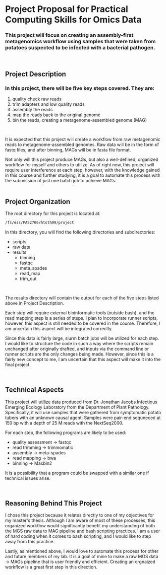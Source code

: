 # Project Proposal for Practical Computing Skills for Omics Data

### This project will focus on creating an assembly-first metagenomics workflow using samples that were taken from potatoes suspected to be infected with a bacterial pathogen. 

<br>

## Project Description
### In this project, there will be **five** key steps covered. They are: 
1. quality check raw reads
2. trim adapters and low quality reads
3. assembly the reads
4. map the reads back to the original genome
5. bin the reads, creating a metagenome-assembled genome (MAG)
<br>

It is expected that this project will create a workflow from raw metagenomic reads to metagenome-assembled genomes. Raw data will be in the form of fastq files, and after binning, MAGs will be in fasta file format.

Not only will this project produce MAGs, but also a well-defined, organized workflow for myself and others to utilize. As of right now, this project will require user interference at each step, however, with the knowledge gained in this course and further studying, it is a goal to automate this process with the submission of just one batch job to achieve MAGs.  
<br>
## Project Organization
The root directory for this project is located at:
``` bash
/fs/ess/PAS2700/htoth99/project
```
In this directory, you will find the following directories and subdirectories:
* scripts
* raw data
* results
    * binning
    * fastqc
    * meta_spades
    * read_map
    * trim_out
<br>

The results directory will contain the output for each of the five steps listed above in Project Description.

Each step will require external bioinformatic tools (outside bash), and the read mapping step is a series of steps. I plan to incorporate runner scripts, however, this aspect is still needed to be covered in the course. Therefore, I am uncertain this aspect will be integrated correctly.

Since this data is fairly large, slurm batch jobs will be utilized for each step. I would like to structure the code in such a way where the scripts remain unchanged after originally drafted, and inputs via the command line or runner scripts are the only changes being made. However, since this is a fairly new concept to me, I am uncertain that this aspect will make it into the final project.

<br>

## Technical Aspects
This project will utilize data produced from Dr. Jonathan Jacobs Infectious Emerging Ecology Laboratory from the Department of Plant Pathology. Specifically, it will use samples that were gathered from symptomatic potato tubers with an unknown causal agent. Samples were pair-end sequneced at 150 bp with a depth of 25 M reads with the NextSeq2000. 

For each step, the following programs are likely to be used:
- quality assessment -> fastqc
- read trimming -> trimmomatic
- assembly -> meta-spades
- read mapping -> bwa
- binning -> Maxbin2

It is a possibility that a program could be swapped with a similar one if technical issues arise.

<br>

## Reasoning Behind This Project
I chose this project because it relates directly to one of my objectives for my master's thesis. Although I am aware of most of these processes, this organized workflow would significantly benefit my understanding of both the MGS raw data to MAG pipeline and bash scripting practices. I am a user of hard coding when it comes to bash scripting, and I would like to step away from this practice. 

Lastly, as mentioned above, I would love to automate this process for other and future members of my lab. It is a goal of mine to make a raw MGS data -> MAGs pipeline that is user friendly and efficient. Creating an orgnaized workflow is a great first step in this direction.



